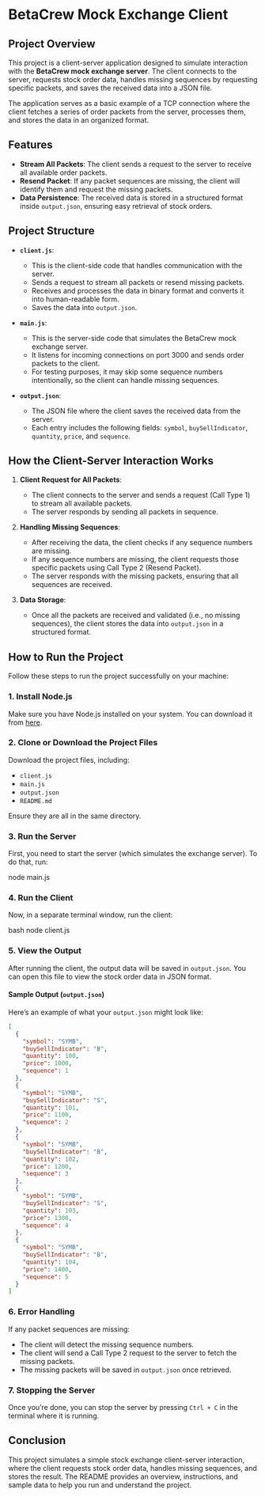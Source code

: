 # BetaCrew Mock Exchange Client

## Project Overview

This project is a client-server application designed to simulate interaction with the **BetaCrew mock exchange server**. The client connects to the server, requests stock order data, handles missing sequences by requesting specific packets, and saves the received data into a JSON file.

The application serves as a basic example of a TCP connection where the client fetches a series of order packets from the server, processes them, and stores the data in an organized format.

## Features

- **Stream All Packets**: The client sends a request to the server to receive all available order packets.
- **Resend Packet**: If any packet sequences are missing, the client will identify them and request the missing packets.
- **Data Persistence**: The received data is stored in a structured format inside `output.json`, ensuring easy retrieval of stock orders.

## Project Structure

- **`client.js`**:

  - This is the client-side code that handles communication with the server.
  - Sends a request to stream all packets or resend missing packets.
  - Receives and processes the data in binary format and converts it into human-readable form.
  - Saves the data into `output.json`.

- **`main.js`**:

  - This is the server-side code that simulates the BetaCrew mock exchange server.
  - It listens for incoming connections on port 3000 and sends order packets to the client.
  - For testing purposes, it may skip some sequence numbers intentionally, so the client can handle missing sequences.

- **`output.json`**:
  - The JSON file where the client saves the received data from the server.
  - Each entry includes the following fields: `symbol`, `buySellIndicator`, `quantity`, `price`, and `sequence`.

## How the Client-Server Interaction Works

1. **Client Request for All Packets**:

   - The client connects to the server and sends a request (Call Type 1) to stream all available packets.
   - The server responds by sending all packets in sequence.

2. **Handling Missing Sequences**:

   - After receiving the data, the client checks if any sequence numbers are missing.
   - If any sequence numbers are missing, the client requests those specific packets using Call Type 2 (Resend Packet).
   - The server responds with the missing packets, ensuring that all sequences are received.

3. **Data Storage**:
   - Once all the packets are received and validated (i.e., no missing sequences), the client stores the data into `output.json` in a structured format.

## How to Run the Project

Follow these steps to run the project successfully on your machine:

### 1. Install Node.js

Make sure you have Node.js installed on your system. You can download it from [here](https://nodejs.org/).

### 2. Clone or Download the Project Files

Download the project files, including:

- `client.js`
- `main.js`
- `output.json`
- `README.md`

Ensure they are all in the same directory.

### 3. Run the Server

First, you need to start the server (which simulates the exchange server). To do that, run:


node main.js

### 4. Run the Client
Now, in a separate terminal window, run the client:

bash
node client.js

### 5. View the Output
After running the client, the output data will be saved in `output.json`. You can open this file to view the stock order data in JSON format.

#### Sample Output (`output.json`)
Here’s an example of what your `output.json` might look like:

```json
[
  {
    "symbol": "SYMB",
    "buySellIndicator": "B",
    "quantity": 100,
    "price": 1000,
    "sequence": 1
  },
  {
    "symbol": "SYMB",
    "buySellIndicator": "S",
    "quantity": 101,
    "price": 1100,
    "sequence": 2
  },
  {
    "symbol": "SYMB",
    "buySellIndicator": "B",
    "quantity": 102,
    "price": 1200,
    "sequence": 3
  },
  {
    "symbol": "SYMB",
    "buySellIndicator": "S",
    "quantity": 103,
    "price": 1300,
    "sequence": 4
  },
  {
    "symbol": "SYMB",
    "buySellIndicator": "B",
    "quantity": 104,
    "price": 1400,
    "sequence": 5
  }
]
````
### 6. Error Handling
If any packet sequences are missing:
- The client will detect the missing sequence numbers.
- The client will send a Call Type 2 request to the server to fetch the missing packets.
- The missing packets will be saved in `output.json` once retrieved.


### 7. Stopping the Server
Once you’re done, you can stop the server by pressing `Ctrl + C` in the terminal where it is running.

## Conclusion
This project simulates a simple stock exchange client-server interaction, where the client requests stock order data, handles missing sequences, and stores the result. The README provides an overview, instructions, and sample data to help you run and understand the project.
````
